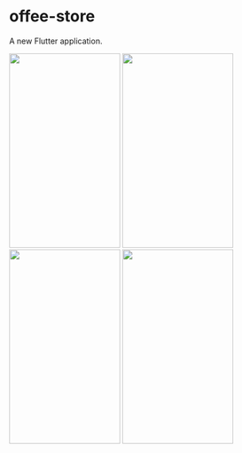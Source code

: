 # offee-store

A new Flutter application.


<img src="https://user-images.githubusercontent.com/15935347/57208634-3934f580-6fd5-11e9-8c57-386e00f0f00f.png"  width="200" height="350" />
<img src="https://user-images.githubusercontent.com/15935347/57208635-3934f580-6fd5-11e9-8d16-3052ae8ab1bd.png"  width="200" height="350" />
<img src="https://user-images.githubusercontent.com/15935347/57208636-3934f580-6fd5-11e9-92a2-02e5d0ffdc08.png"  width="200" height="350" />
<img src="https://user-images.githubusercontent.com/15935347/57208637-3934f580-6fd5-11e9-8991-967621d3252e.png"  width="200" height="350" />
